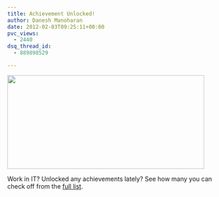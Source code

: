 ```yaml
---
title: Achievement Unlocked!
author: Danesh Manoharan
date: 2012-02-03T09:25:11+00:00
pvc_views:
  - 2440
dsq_thread_id:
  - 889898529

---
```

<img loading="lazy" class="alignnone size-medium wp-image-2361" title="Achievement Unlocked-Evil Routers" src="/wp-content/uploads/2012/02/Achievement-Unlocked-Evil-Routers-450x214.png" alt="" width="450" height="214" srcset="/wp-content/uploads/2012/02/Achievement-Unlocked-Evil-Routers-450x214.png 450w, /wp-content/uploads/2012/02/Achievement-Unlocked-Evil-Routers.png 795w" sizes="(max-width: 450px) 100vw, 450px" />

Work in IT? Unlocked any achievements lately? See how many you can check off from the [full list][1].

 

 [1]: http://evilrouters.net/achievement-unlocked/